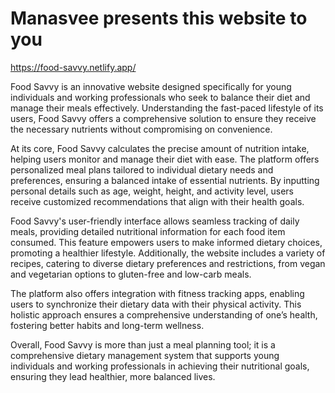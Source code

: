 # Manasvee presents this website to you

https://food-savvy.netlify.app/

Food Savvy is an innovative website designed specifically for young individuals and working professionals who seek to balance their diet and manage their meals effectively. Understanding the fast-paced lifestyle of its users, Food Savvy offers a comprehensive solution to ensure they receive the necessary nutrients without compromising on convenience.

At its core, Food Savvy calculates the precise amount of nutrition intake, helping users monitor and manage their diet with ease. The platform offers personalized meal plans tailored to individual dietary needs and preferences, ensuring a balanced intake of essential nutrients. By inputting personal details such as age, weight, height, and activity level, users receive customized recommendations that align with their health goals.

Food Savvy's user-friendly interface allows seamless tracking of daily meals, providing detailed nutritional information for each food item consumed. This feature empowers users to make informed dietary choices, promoting a healthier lifestyle. Additionally, the website includes a variety of recipes, catering to diverse dietary preferences and restrictions, from vegan and vegetarian options to gluten-free and low-carb meals.

The platform also offers integration with fitness tracking apps, enabling users to synchronize their dietary data with their physical activity. This holistic approach ensures a comprehensive understanding of one’s health, fostering better habits and long-term wellness.

Overall, Food Savvy is more than just a meal planning tool; it is a comprehensive dietary management system that supports young individuals and working professionals in achieving their nutritional goals, ensuring they lead healthier, more balanced lives.
